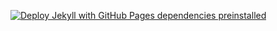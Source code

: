 [![Deploy Jekyll with GitHub Pages dependencies preinstalled](https://github.com/CanotiBloggers/CanotiBloggers.github.io/actions/workflows/jekyll-gh-pages.yml/badge.svg)](https://github.com/CanotiBloggers/CanotiBloggers.github.io/actions/workflows/jekyll-gh-pages.yml)
